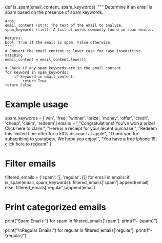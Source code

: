 
def is_spam(email_content, spam_keywords):
    """
    Determine if an email is spam based on the presence of spam keywords.

    Args:
    email_content (str): The text of the email to analyze.
    spam_keywords (list): A list of words commonly found in spam emails.

    Returns:
    bool: True if the email is spam, False otherwise.
    """
    # Convert the email content to lower case for case insensitive matching
    email_content = email_content.lower()

    # Check if any spam keywords are in the email content
    for keyword in spam_keywords:
        if keyword in email_content:
            return True
    return False

# Example usage
spam_keywords = ['win', 'free', 'winner', 'prize', 'money', 'offer', 'credit', 'cheap', 'claim', 'redeem']
emails = [
    "Congratulations! You've won a prize! Click here to claim.",
    "Here is a reciept for your recent purchase.",
    "Redeem this limited time offer for a 50% discount at apple",
    "Thank you for subscribing to youtubetv, We hope you enjoy!",
    "You have a free Iphone 15! click here to redeem"
]

# Filter emails
filtered_emails = {'spam': [], 'regular': []}
for email in
 emails:
    if is_spam(email, spam_keywords):
        filtered_emails['spam'].append(email)
    else:
        filtered_emails['regular'].append(email)

# Print categorized emails
print("Spam Emails:")
for spam in filtered_emails['spam']:
    print(f"- {spam}")

print("\nRegular Emails:")
for regular in filtered_emails['regular']:
    print(f"- {regular}")

